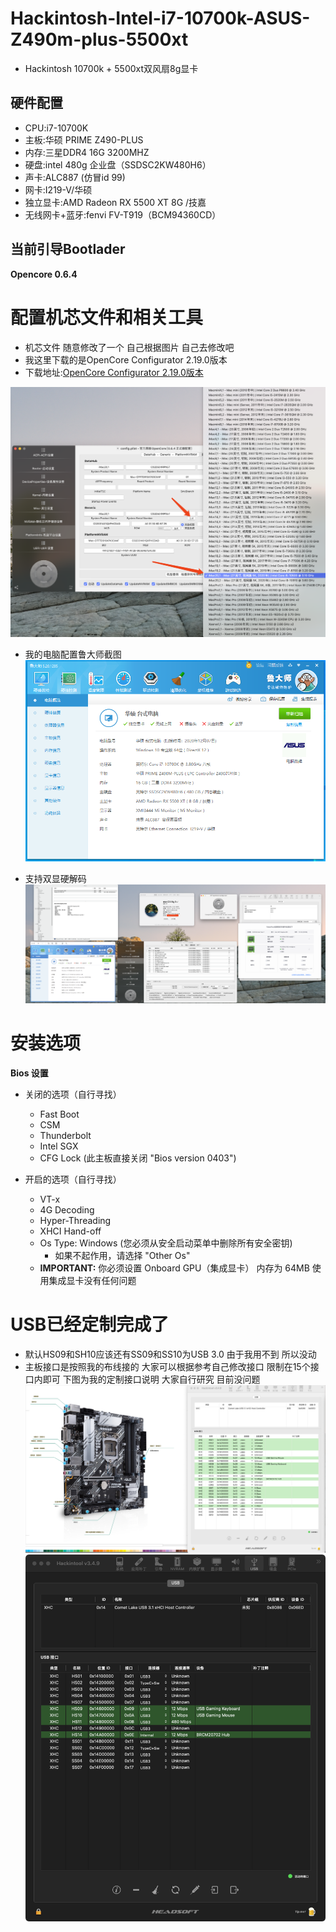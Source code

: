 # Hackintosh-Intel-i7-10700k-ASUS-Z490m-plus-5500xt
* Hackintosh 10700k + 5500xt双风扇8g显卡

## 硬件配置
* CPU:i7-10700K
* 主板:华硕 PRIME Z490-PLUS
* 内存:三星DDR4 16G 3200MHZ
* 硬盘:intel 480g 企业盘（SSDSC2KW480H6）
* 声卡:ALC887 (仿冒id 99)
* 网卡:I219-V/华硕
* 独立显卡:AMD Radeon RX 5500 XT 8G /技嘉
* 无线网卡+蓝牙:fenvi FV-T919（BCM94360CD）



## 当前引导Bootlader
**Opencore 0.6.4**


# 配置机芯文件和相关工具
* 机芯文件 随意修改了一个 自己根据图片 自己去修改吧
* 我这里下载的是OpenCore Configurator 2.19.0版本 
* 下载地址:[OpenCore Configurator 2.19.0版本](https://mackie100projects.altervista.org/download-opencore-configurator/)

![avatar](image/hackingtosh-1.png)

* 我的电脑配置鲁大师截图
![avatar](image/hackingtosh-2.png)

* 支持双显硬解码
![avatar](image/hackingtosh-3.png)

# 安装选项
**Bios 设置**
* 关闭的选项（自行寻找）
    * Fast Boot
    * CSM
    * Thunderbolt
    * Intel SGX
    * CFG Lock (此主板直接关闭 "Bios version 0403")

* 开启的选项（自行寻找）
    * VT-x
    * 4G Decoding
    * Hyper-Threading
    * XHCI Hand-off
    * Os Type: Windows (您必须从安全启动菜单中删除所有安全密钥)
        * 如果不起作用，请选择 "Other Os"
    * **IMPORTANT:** 你必须设置 Onboard GPU（集成显卡） 内存为 64MB 使用集成显卡没有任何问题

# USB已经定制完成了
* 默认HS09和SH10应该还有SS09和SS10为USB 3.0 由于我用不到 所以没动 
* 主板接口是按照我的布线接的 大家可以根据参考自己修改接口 限制在15个接口内即可
下图为我的定制接口说明 大家自行研究 目前没问题
![avatar](image/hackingtosh-4.png)
![avatar](image/hackingtosh-5.png)